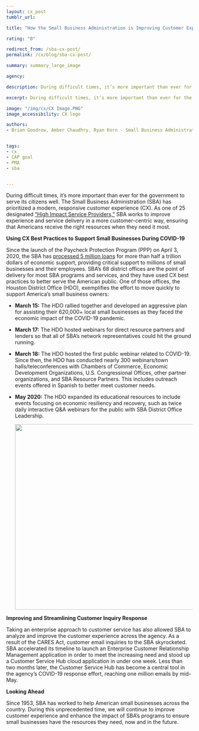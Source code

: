 ```yaml
---
layout: cx_post
tumblr_url:

title: "How the Small Business Administration is Improving Customer Experience During COVID-19"

rating: "0"

redirect_from: /sba-cx-post/
permalink: /cx/blog/sba-cx-post/

summary: summary_large_image

agency:

description: During difficult times, it’s more important than ever for the government to serve its citizens well. The Small Business Administration (SBA) has prioritized a modern, responsive customer experience (CX).

excerpt: During difficult times, it’s more important than ever for the government to serve its citizens well. The Small Business Administration (SBA) has prioritized a modern, responsive customer experience (CX).

image: "/img/cx/CX Image.PNG"
image_accessibility: CX logo

authors:
- Brian Goodrow, Amber Chaudhry, Ryan Korn - Small Business Administration


tags:
- cx
- CAP goal
- PMA
- sba


---
```


During difficult times, it’s more important than ever for the government to serve its citizens well. The Small Business Administration (SBA) has prioritized a modern, responsive customer experience (CX). As one of 25 designated [“High Impact Service Providers,”](https://www.performance.gov/cx/) SBA works to improve experience and service delivery in a more customer-centric way, ensuring that Americans receive the right resources when they need it most.

**Using CX Best Practices to Support Small Businesses During COVID-19**

Since the launch of the Paycheck Protection Program (PPP) on April 3, 2020, the SBA has [processed 5 million loans](http://www.sba.gov/paycheckprotection) for more than half a trillion dollars of economic support, providing critical support to millions of small businesses and their employees. SBA’s 68 district offices are the point of delivery for most SBA programs and services, and they have used CX best practices to better serve the American public. One of those offices, the Houston District Office (HDO), exemplifies the effort to move quickly to support America’s small business owners:

- **March 15:** The HDO rallied together and developed an aggressive plan for assisting their 620,000+ local small businesses as they faced the economic impact of the COVID-19 pandemic.
- **March 17:** The HDO hosted webinars for direct resource partners and lenders so that all of SBA’s network representatives could hit the ground running.
- **March 18:** The HDO hosted the first public webinar related to COVID-19. Since then, the HDO has conducted nearly 300 webinars/town halls/teleconferences with Chambers of Commerce, Economic Development Organizations, U.S. Congressional Offices, other partner organizations, and SBA Resource Partners. This includes outreach events offered in Spanish to better meet customer needs.
- **May 2020:** The HDO expanded its educational resources to include events focusing on economic resiliency and recovery, such as twice daily interactive Q&A webinars for the public with SBA District Office Leadership.

  <img src="../img/blog/sba-houston.png" style="width:500px;">

**Improving and Streamlining Customer Inquiry Response**

Taking an enterprise approach to customer service has also allowed SBA to analyze and improve the customer experience across the agency. As a result of the CARES Act, customer email inquiries to the SBA skyrocketed. SBA accelerated its timeline to launch an Enterprise Customer Relationship Management application in order to meet the increasing need and stood up a Customer Service Hub cloud application in under one week. Less than two months later, the Customer Service Hub has become a central tool in the agency’s COVID-19 response effort, reaching one million emails by mid-May.

**Looking Ahead**

Since 1953, SBA has worked to help American small businesses across the country. During this unprecedented time, we will continue to improve customer experience and enhance the impact of SBA’s programs to ensure small businesses have the resources they need, now and in the future.
